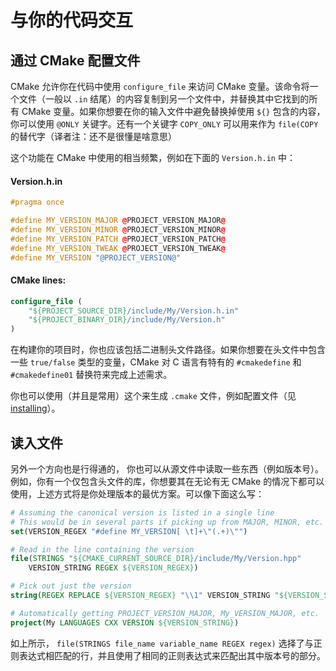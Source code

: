 # 与你的代码交互

## 通过 CMake 配置文件

CMake 允许你在代码中使用 `configure_file` 来访问 CMake 变量。该命令将一个文件（一般以 `.in` 结尾）的内容复制到另一个文件中，并替换其中它找到的所有 CMake 变量。如果你想要在你的输入文件中避免替换掉使用  `${}` 包含的内容，你可以使用 `@ONLY` 关键字。还有一个关键字 `COPY_ONLY` 可以用来作为 `file(COPY` 的替代字（译者注：还不是很懂是啥意思）

这个功能在 CMake 中使用的相当频繁，例如在下面的 `Version.h.in`  中：

#### Version.h.in

```cpp
#pragma once

#define MY_VERSION_MAJOR @PROJECT_VERSION_MAJOR@
#define MY_VERSION_MINOR @PROJECT_VERSION_MINOR@
#define MY_VERSION_PATCH @PROJECT_VERSION_PATCH@
#define MY_VERSION_TWEAK @PROJECT_VERSION_TWEAK@
#define MY_VERSION "@PROJECT_VERSION@"
```

#### CMake lines:
```cmake
configure_file (
    "${PROJECT_SOURCE_DIR}/include/My/Version.h.in"
    "${PROJECT_BINARY_DIR}/include/My/Version.h"
)
```

在构建你的项目时，你也应该包括二进制头文件路径。如果你想要在头文件中包含一些 `true/false` 类型的变量，CMake 对 C 语言有特有的 `#cmakedefine` 和 `#cmakedefine01` 替换符来完成上述需求。

你也可以使用（并且是常用）这个来生成 `.cmake` 文件，例如配置文件（见 [installing](https://cliutils.gitlab.io/modern-cmake/chapters/install/installing.html)）。

## 读入文件

另外一个方向也是行得通的， 你也可以从源文件中读取一些东西（例如版本号）。例如，你有一个仅包含头文件的库，你想要其在无论有无 CMake 的情况下都可以使用，上述方式将是你处理版本的最优方案。可以像下面这么写：

```cmake
# Assuming the canonical version is listed in a single line
# This would be in several parts if picking up from MAJOR, MINOR, etc.
set(VERSION_REGEX "#define MY_VERSION[ \t]+\"(.+)\"")

# Read in the line containing the version
file(STRINGS "${CMAKE_CURRENT_SOURCE_DIR}/include/My/Version.hpp"
    VERSION_STRING REGEX ${VERSION_REGEX})

# Pick out just the version
string(REGEX REPLACE ${VERSION_REGEX} "\\1" VERSION_STRING "${VERSION_STRING}")

# Automatically getting PROJECT_VERSION_MAJOR, My_VERSION_MAJOR, etc.
project(My LANGUAGES CXX VERSION ${VERSION_STRING})
```

如上所示， `file(STRINGS file_name variable_name REGEX regex)` 选择了与正则表达式相匹配的行，并且使用了相同的正则表达式来匹配出其中版本号的部分。
